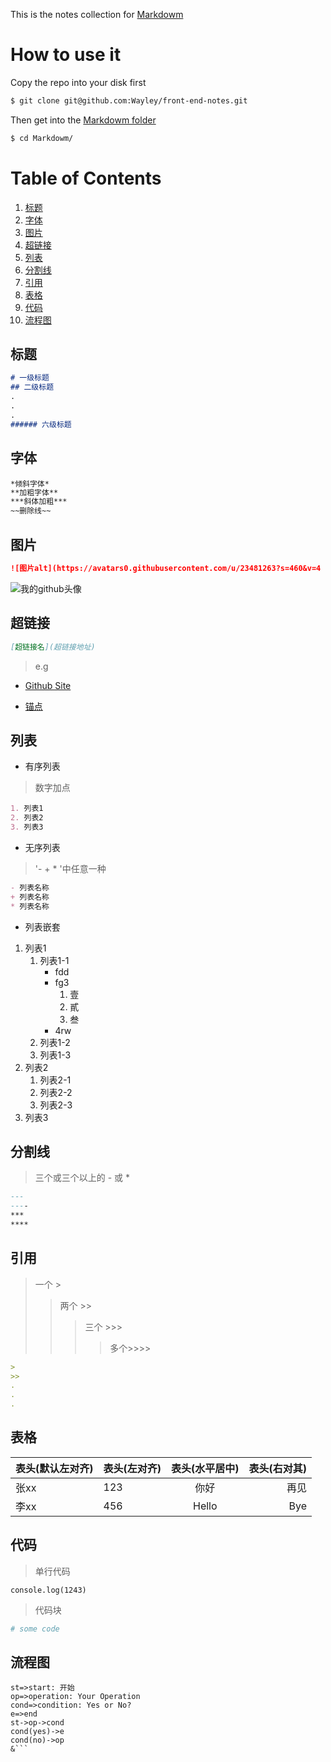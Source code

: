 <!--
 * @Author: wzheng(hb_wangzheng@163.com)
 * @Github: https://github.com/wayley
 * @Company: Fih-ACKN
 * @Date: 2019-09-04 15:11:42
 * @LastEditors: wzheng(hb_wangzheng@163.com)
 * @LastEditTime: 2019-09-04 16:51:24
 * @Description:
 -->

This is the notes collection for [Markdowm]()

# How to use it

Copy the repo into your disk first

```bash
$ git clone git@github.com:Wayley/front-end-notes.git
```

Then get into the [Markdowm folder](https://github.com/Wayley/front-end-notes/tree/master/Markdowm)

```bash
$ cd Markdowm/
```
# Table of Contents
1. [标题](#title)
2. [字体](#font)
3. [图片](#img)
4. [超链接](#hyperlink)
5. [列表](#list)
6. [分割线](#separator)
7. [引用](#reference)
8. [表格](#table)
9. [代码](#code)
10. [流程图](#flow)

<a name="title">

## 标题

```md
# 一级标题
## 二级标题
.
.
.
###### 六级标题
```

<a name="font">

## 字体

```md
*倾斜字体*
**加粗字体**
***斜体加粗***
~~删除线~~
```

<a name="img">

## 图片

```md
![图片alt](https://avatars0.githubusercontent.com/u/23481263?s=460&v=4 图片title)
```
![我的github头像](https://avatars0.githubusercontent.com/u/23481263?s=460&v=4 'wz的图片')

<a name="hyperlink">

## 超链接

```md
[超链接名](超链接地址)
```
> e.g
- [Github Site](https://github.com)

<a name="anchor">

- [锚点](#anchor)



<a name="list">

## 列表

- 有序列表

> 数字加点

```md
1. 列表1
2. 列表2
3. 列表3
```

- 无序列表

> '- + * '中任意一种

```md
- 列表名称
+ 列表名称
* 列表名称
```
- 列表嵌套

1. 列表1
   1. 列表1-1
      - fdd
      - fg3
         1. 壹
         2. 貳
         3. 叁
      - 4rw
   2. 列表1-2
   3. 列表1-3
2. 列表2
   1. 列表2-1
   2. 列表2-2
   3. 列表2-3
3. 列表3

<a name="separator">

## 分割线

> 三个或三个以上的 - 或 *

```md
---
----
***
****
```


<a name="reference">

## 引用

> 一个 >
>> 两个 >>
>>> 三个 >>>
>>>> 多个>>>>

```md
>
>>
.
.
.
```
<a name="table">

## 表格

|表头(默认左对齐)|表头(左对齐)|表头(水平居中)|表头(右对其)|
|---|:---|:---:|---:|
|张xx|123|你好|再见|
|李xx|456|Hello|Bye|

<a name="code">

## 代码
> 单行代码

`console.log(1243)`

> 代码块

```bash
# some code
```

<a name="flow">

## 流程图

```flow
st=>start: 开始
op=>operation: Your Operation
cond=>condition: Yes or No?
e=>end
st->op->cond
cond(yes)->e
cond(no)->op
&```